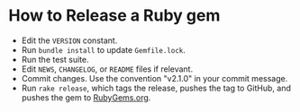 # How to Release a Ruby gem

- Edit the `VERSION` constant.
- Run `bundle install` to update `Gemfile.lock`.
- Run the test suite.
- Edit `NEWS`, `CHANGELOG`, or `README` files if relevant.
- Commit changes. Use the convention "v2.1.0" in your commit message.
- Run `rake release`, which tags the release, pushes the tag to GitHub, and
  pushes the gem to [RubyGems.org].

[rubygems.org]: https://rubygems.org/
